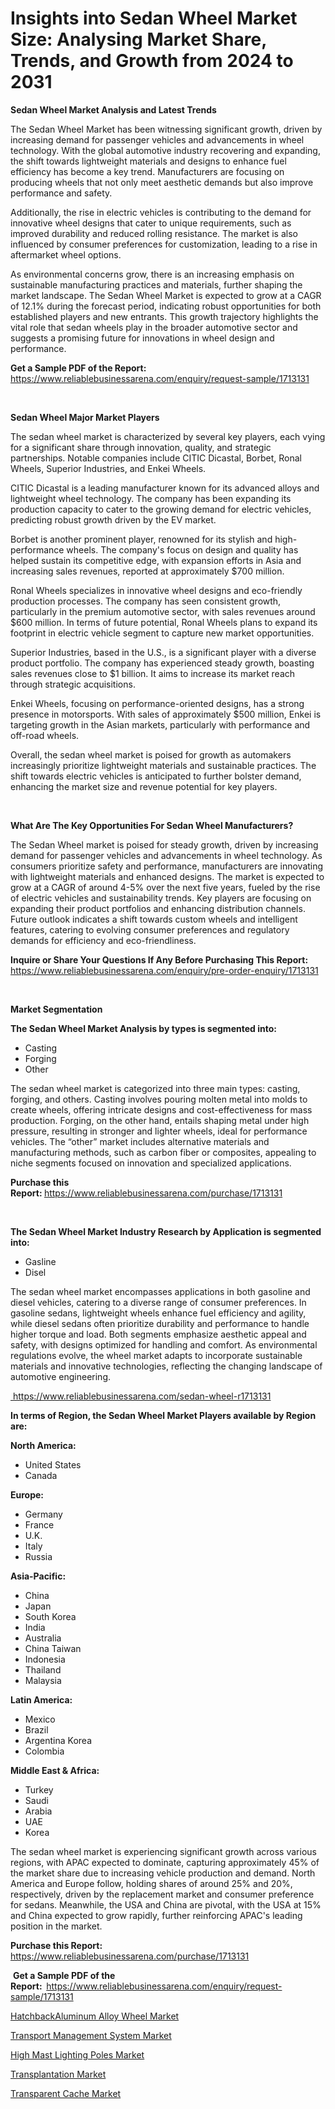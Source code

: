 <p><h1>Insights into Sedan Wheel Market Size: Analysing Market Share, Trends, and Growth from 2024 to 2031</h1></p><p><strong>Sedan Wheel Market Analysis and Latest Trends</strong></p>
<p><p>The Sedan Wheel Market has been witnessing significant growth, driven by increasing demand for passenger vehicles and advancements in wheel technology. With the global automotive industry recovering and expanding, the shift towards lightweight materials and designs to enhance fuel efficiency has become a key trend. Manufacturers are focusing on producing wheels that not only meet aesthetic demands but also improve performance and safety.</p><p>Additionally, the rise in electric vehicles is contributing to the demand for innovative wheel designs that cater to unique requirements, such as improved durability and reduced rolling resistance. The market is also influenced by consumer preferences for customization, leading to a rise in aftermarket wheel options.</p><p>As environmental concerns grow, there is an increasing emphasis on sustainable manufacturing practices and materials, further shaping the market landscape. The Sedan Wheel Market is expected to grow at a CAGR of 12.1% during the forecast period, indicating robust opportunities for both established players and new entrants. This growth trajectory highlights the vital role that sedan wheels play in the broader automotive sector and suggests a promising future for innovations in wheel design and performance.</p></p>
<p><strong>Get a Sample PDF of the Report:&nbsp;</strong> <a href="https://www.reliablebusinessarena.com/enquiry/request-sample/1713131?utm_campaign=1599&utm_medium=2&utm_source=Github&utm_content=ia&utm_term=22102024&utm_id=sedan-wheel">https://www.reliablebusinessarena.com/enquiry/request-sample/1713131</a></p>
<p>&nbsp;</p>
<p><strong>Sedan Wheel Major Market Players</strong></p>
<p><p>The sedan wheel market is characterized by several key players, each vying for a significant share through innovation, quality, and strategic partnerships. Notable companies include CITIC Dicastal, Borbet, Ronal Wheels, Superior Industries, and Enkei Wheels.</p><p>CITIC Dicastal is a leading manufacturer known for its advanced alloys and lightweight wheel technology. The company has been expanding its production capacity to cater to the growing demand for electric vehicles, predicting robust growth driven by the EV market.</p><p>Borbet is another prominent player, renowned for its stylish and high-performance wheels. The company's focus on design and quality has helped sustain its competitive edge, with expansion efforts in Asia and increasing sales revenues, reported at approximately $700 million.</p><p>Ronal Wheels specializes in innovative wheel designs and eco-friendly production processes. The company has seen consistent growth, particularly in the premium automotive sector, with sales revenues around $600 million. In terms of future potential, Ronal Wheels plans to expand its footprint in electric vehicle segment to capture new market opportunities.</p><p>Superior Industries, based in the U.S., is a significant player with a diverse product portfolio. The company has experienced steady growth, boasting sales revenues close to $1 billion. It aims to increase its market reach through strategic acquisitions.</p><p>Enkei Wheels, focusing on performance-oriented designs, has a strong presence in motorsports. With sales of approximately $500 million, Enkei is targeting growth in the Asian markets, particularly with performance and off-road wheels.</p><p>Overall, the sedan wheel market is poised for growth as automakers increasingly prioritize lightweight materials and sustainable practices. The shift towards electric vehicles is anticipated to further bolster demand, enhancing the market size and revenue potential for key players.</p></p>
<p>&nbsp;</p>
<p><strong>What Are The Key Opportunities For Sedan Wheel Manufacturers?</strong></p>
<p><p>The Sedan Wheel market is poised for steady growth, driven by increasing demand for passenger vehicles and advancements in wheel technology. As consumers prioritize safety and performance, manufacturers are innovating with lightweight materials and enhanced designs. The market is expected to grow at a CAGR of around 4-5% over the next five years, fueled by the rise of electric vehicles and sustainability trends. Key players are focusing on expanding their product portfolios and enhancing distribution channels. Future outlook indicates a shift towards custom wheels and intelligent features, catering to evolving consumer preferences and regulatory demands for efficiency and eco-friendliness.</p></p>
<p><strong>Inquire or Share Your Questions If Any Before Purchasing This Report:</strong> <a href="https://www.reliablebusinessarena.com/enquiry/pre-order-enquiry/1713131?utm_campaign=1599&utm_medium=2&utm_source=Github&utm_content=ia&utm_term=22102024&utm_id=sedan-wheel">https://www.reliablebusinessarena.com/enquiry/pre-order-enquiry/1713131</a></p>
<p>&nbsp;</p>
<p><strong>Market Segmentation</strong></p>
<p><strong>The Sedan Wheel Market Analysis by types is segmented into:</strong></p>
<p><ul><li>Casting</li><li>Forging</li><li>Other</li></ul></p>
<p><p>The sedan wheel market is categorized into three main types: casting, forging, and others. Casting involves pouring molten metal into molds to create wheels, offering intricate designs and cost-effectiveness for mass production. Forging, on the other hand, entails shaping metal under high pressure, resulting in stronger and lighter wheels, ideal for performance vehicles. The “other” market includes alternative materials and manufacturing methods, such as carbon fiber or composites, appealing to niche segments focused on innovation and specialized applications.</p></p>
<p><strong>Purchase this Report:&nbsp;</strong><a href="https://www.reliablebusinessarena.com/purchase/1713131?utm_campaign=1599&utm_medium=2&utm_source=Github&utm_content=ia&utm_term=22102024&utm_id=sedan-wheel">https://www.reliablebusinessarena.com/purchase/1713131</a></p>
<p>&nbsp;</p>
<p><strong>The Sedan Wheel Market Industry Research by Application is segmented into:</strong></p>
<p><ul><li>Gasline</li><li>Disel</li></ul></p>
<p><p>The sedan wheel market encompasses applications in both gasoline and diesel vehicles, catering to a diverse range of consumer preferences. In gasoline sedans, lightweight wheels enhance fuel efficiency and agility, while diesel sedans often prioritize durability and performance to handle higher torque and load. Both segments emphasize aesthetic appeal and safety, with designs optimized for handling and comfort. As environmental regulations evolve, the wheel market adapts to incorporate sustainable materials and innovative technologies, reflecting the changing landscape of automotive engineering.</p></p>
<p><a href="https://www.reliablebusinessarena.com/sedan-wheel-r1713131?utm_campaign=1599&utm_medium=2&utm_source=Github&utm_content=ia&utm_term=22102024&utm_id=sedan-wheel">&nbsp;https://www.reliablebusinessarena.com/sedan-wheel-r1713131</a></p>
<p><strong>In terms of Region, the Sedan Wheel Market Players available by Region are:</strong></p>
<p>
    <p> <strong> North America: </strong>
        <ul>
            <li>United States</li>
            <li>Canada</li>
        </ul>
        </p> 
    <p> <strong> Europe: </strong>
        <ul>
            <li>Germany</li>
            <li>France</li>
            <li>U.K.</li>
            <li>Italy</li>
            <li>Russia</li>
        </ul>
        </p> 
    <p> <strong> Asia-Pacific: </strong>
        <ul>
            <li>China</li>
            <li>Japan</li>
            <li>South Korea</li>
            <li>India</li>
            <li>Australia</li>
            <li>China Taiwan</li>
            <li>Indonesia</li>
            <li>Thailand</li>
            <li>Malaysia</li>
        </ul>
        </p> 
    <p> <strong> Latin America: </strong>
        <ul>
            <li>Mexico</li>
            <li>Brazil</li>
            <li>Argentina Korea</li>
            <li>Colombia</li>
        </ul>
        </p> 
    <p> <strong> Middle East & Africa: </strong>
        <ul>
            <li>Turkey</li>
            <li>Saudi</li>
            <li>Arabia</li>
            <li>UAE</li>
            <li>Korea</li>
        </ul>
    </p>
    </p>
<p><p>The sedan wheel market is experiencing significant growth across various regions, with APAC expected to dominate, capturing approximately 45% of the market share due to increasing vehicle production and demand. North America and Europe follow, holding shares of around 25% and 20%, respectively, driven by the replacement market and consumer preference for sedans. Meanwhile, the USA and China are pivotal, with the USA at 15% and China expected to grow rapidly, further reinforcing APAC's leading position in the market.</p></p>
<p><strong>Purchase this Report: </strong><a href="https://www.reliablebusinessarena.com/purchase/1713131?utm_campaign=1599&utm_medium=2&utm_source=Github&utm_content=ia&utm_term=22102024&utm_id=sedan-wheel">https://www.reliablebusinessarena.com/purchase/1713131</a></p>
<p>&nbsp;<strong>Get a Sample PDF of the Report:&nbsp;&nbsp;</strong><a href="https://www.reliablebusinessarena.com/enquiry/request-sample/1713131?utm_campaign=1599&utm_medium=2&utm_source=Github&utm_content=ia&utm_term=22102024&utm_id=sedan-wheel">https://www.reliablebusinessarena.com/enquiry/request-sample/1713131</a></p>
<p><strong></strong></p>
<p><p><a href="https://github.com/JosephineMcguire65/Market-Research-Report-List-1/blob/main/hatchbackaluminum-alloy-wheel-market.md?utm_campaign=1599&utm_medium=2&utm_source=Github&utm_content=ia&utm_term=22102024&utm_id=sedan-wheel">HatchbackAluminum Alloy Wheel Market</a></p><p><a href="https://www.linkedin.com/pulse/global-transport-management-system-market-exploring-share-trends-zslpe?utm_campaign=1599&utm_medium=2&utm_source=Github&utm_content=ia&utm_term=22102024&utm_id=sedan-wheel">Transport Management System Market</a></p><p><a href="https://issuu.com/reportprime-2/docs/high-mast-lighting-poles-market-siz_47c265860c208b?utm_campaign=1599&utm_medium=2&utm_source=Github&utm_content=ia&utm_term=22102024&utm_id=sedan-wheel">High Mast Lighting Poles Market</a></p><p><a href="https://www.linkedin.com/pulse/transplantation-market-size-status-forecast-2024-2031-3frbe?utm_campaign=1599&utm_medium=2&utm_source=Github&utm_content=ia&utm_term=22102024&utm_id=sedan-wheel">Transplantation Market</a></p><p><a href="https://www.linkedin.com/pulse/consumer-behavior-shifts-transparent-cache-market-demand-swmze?utm_campaign=1599&utm_medium=2&utm_source=Github&utm_content=ia&utm_term=22102024&utm_id=sedan-wheel">Transparent Cache Market</a></p></p>